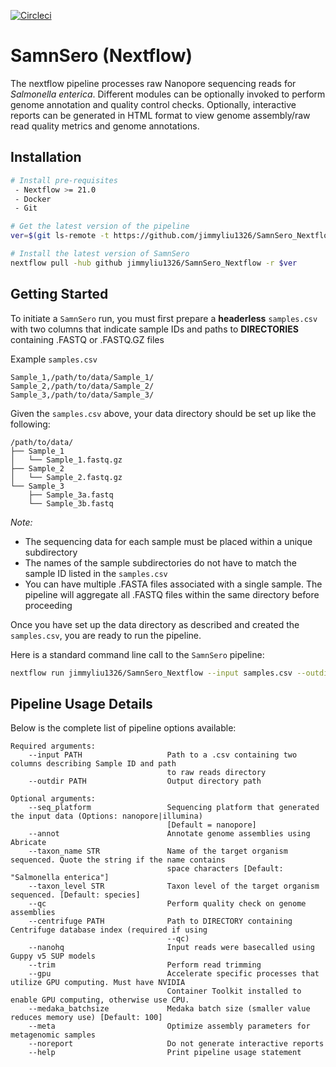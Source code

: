 [![Circleci](https://circleci.com/gh/jimmyliu1326/SamnSero_Nextflow.svg?style=svg)](https://app.circleci.com/pipelines/github/jimmyliu1326/SamnSero_Nextflow)

# SamnSero (Nextflow)


The nextflow pipeline processes raw Nanopore sequencing reads for *Salmonella enterica*. Different modules can be optionally invoked to perform genome annotation and quality control checks. Optionally, interactive reports can be generated in HTML format to view genome assembly/raw read quality metrics and genome annotations.

## Installation

```bash
# Install pre-requisites
 - Nextflow >= 21.0
 - Docker
 - Git

# Get the latest version of the pipeline
ver=$(git ls-remote -t https://github.com/jimmyliu1326/SamnSero_Nextflow.git | cut -f3 -d'/' | sort -r | head -n 1)

# Install the latest version of SamnSero
nextflow pull -hub github jimmyliu1326/SamnSero_Nextflow -r $ver
```

## Getting Started

To initiate a `SamnSero` run, you must first prepare a **headerless** `samples.csv` with two columns that indicate sample IDs and paths to **DIRECTORIES** containing .FASTQ or .FASTQ.GZ files

Example `samples.csv`

```
Sample_1,/path/to/data/Sample_1/
Sample_2,/path/to/data/Sample_2/
Sample_3,/path/to/data/Sample_3/
```

Given the `samples.csv` above, your data directory should be set up like the following:

```
/path/to/data/
├── Sample_1
│   └── Sample_1.fastq.gz
├── Sample_2
│   └── Sample_2.fastq.gz
└── Sample_3
    ├── Sample_3a.fastq
    └── Sample_3b.fastq
```

*Note:*
* The sequencing data for each sample must be placed within a unique subdirectory
* The names of the sample subdirectories do not have to match the sample ID listed in the `samples.csv`
* You can have multiple .FASTA files associated with a single sample. The pipeline will aggregate all .FASTQ files within the same directory before proceeding

Once you have set up the data directory as described and created the `samples.csv`, you are ready to run the pipeline.

Here is a standard command line call to the `SamnSero` pipeline:

```bash
nextflow run jimmyliu1326/SamnSero_Nextflow --input samples.csv --outdir results
```

## Pipeline Usage Details

Below is the complete list of pipeline options available:

```
Required arguments:
    --input PATH                   Path to a .csv containing two columns describing Sample ID and path
                                   to raw reads directory
    --outdir PATH                  Output directory path

Optional arguments:
    --seq_platform                 Sequencing platform that generated the input data (Options: nanopore|illumina) 
                                   [Default = nanopore]
    --annot                        Annotate genome assemblies using Abricate
    --taxon_name STR               Name of the target organism sequenced. Quote the string if the name contains
                                   space characters [Default: "Salmonella enterica"]
    --taxon_level STR              Taxon level of the target organism sequenced. [Default: species]
    --qc                           Perform quality check on genome assemblies
    --centrifuge PATH              Path to DIRECTORY containing Centrifuge database index (required if using
                                   --qc)
    --nanohq                       Input reads were basecalled using Guppy v5 SUP models
    --trim                         Perform read trimming
    --gpu                          Accelerate specific processes that utilize GPU computing. Must have NVIDIA
                                   Container Toolkit installed to enable GPU computing, otherwise use CPU.
    --medaka_batchsize             Medaka batch size (smaller value reduces memory use) [Default: 100]
    --meta                         Optimize assembly parameters for metagenomic samples
    --noreport                     Do not generate interactive reports
    --help                         Print pipeline usage statement
```